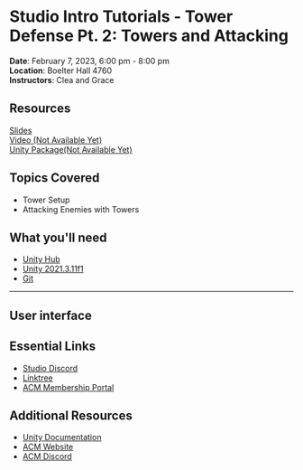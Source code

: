 # Studio Intro Tutorials - Tower Defense Pt. 2: Towers and Attacking
 
**Date**: February 7, 2023, 6:00 pm - 8:00 pm<br>
**Location**: Boelter Hall 4760 <br>
**Instructors**: Clea and Grace
 
## Resources
[Slides](https://docs.google.com/presentation/d/1GS-BnMBoUY26BvcIIB4K_aQgicpCc65UEeA6vfsqOtE/edit?usp=sharing)<br>
[Video (Not Available Yet)]()<br>
[Unity Package(Not Available Yet)]()
 
## Topics Covered
* Tower Setup
* Attacking Enemies with Towers
 
## What you'll need
* [Unity Hub](https://unity.com/download)
* [Unity 2021.3.11f1](https://unity3d.com/unity/qa/lts-releases)
* [Git](https://git-scm.com/downloads)
---
## User interface


 ## Essential Links
- [Studio Discord](https://discord.com/invite/bBk2Mcw)
- [Linktree](https://linktr.ee/acmstudio)
- [ACM Membership Portal](https://members.uclaacm.com/)
## Additional Resources
- [Unity Documentation](https://docs.unity3d.com/Manual/index.html)
- [ACM Website](https://www.uclaacm.com/)
- [ACM Discord](https://discord.com/invite/eWmzKsY)

